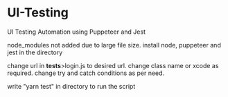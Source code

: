 # UI-Testing
UI Testing Automation using Puppeteer and Jest

node_modules not added due to large file size. install node, puppeteer and jest in the directory

change url in __tests__>login.js to desired url.
change class name or xcode as required.
change try and catch conditions as per need.

write "yarn test" in directory to run the script
